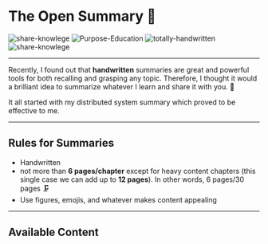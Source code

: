 # The Open Summary  📕

![share-knowlege][1] ![Purpose-Education][2] ![totally-handwritten][3] ![share-knowlege][4]

[1]: https://img.shields.io/:share-knowlege-whiteGreen.svg?style=round-square
[2]: https://img.shields.io/:purpose-education-yellow.svg?style=round-square
[3]: https://img.shields.io/:totally-handwritten-white.svg?style=round-square
[4]: https://img.shields.io/:summaries-0-red.svg?style=round-square

---


Recently, I found out that **handwritten** summaries are great and powerful tools for both recalling and grasping any topic. Therefore, I thought it would a brilliant idea to summarize whatever I learn and share it with you. 🤝

It all started with my distributed system summary which proved to be effective to me.

---

## Rules for Summaries
- Handwritten
- not more than **6 pages/chapter** except for heavy content chapters (this single case we can add up to **12 pages**). In other words, 6 pages/30 pages 🗜️ 
- Use figures, emojis, and whatever makes content appealing

---

## Available Content



